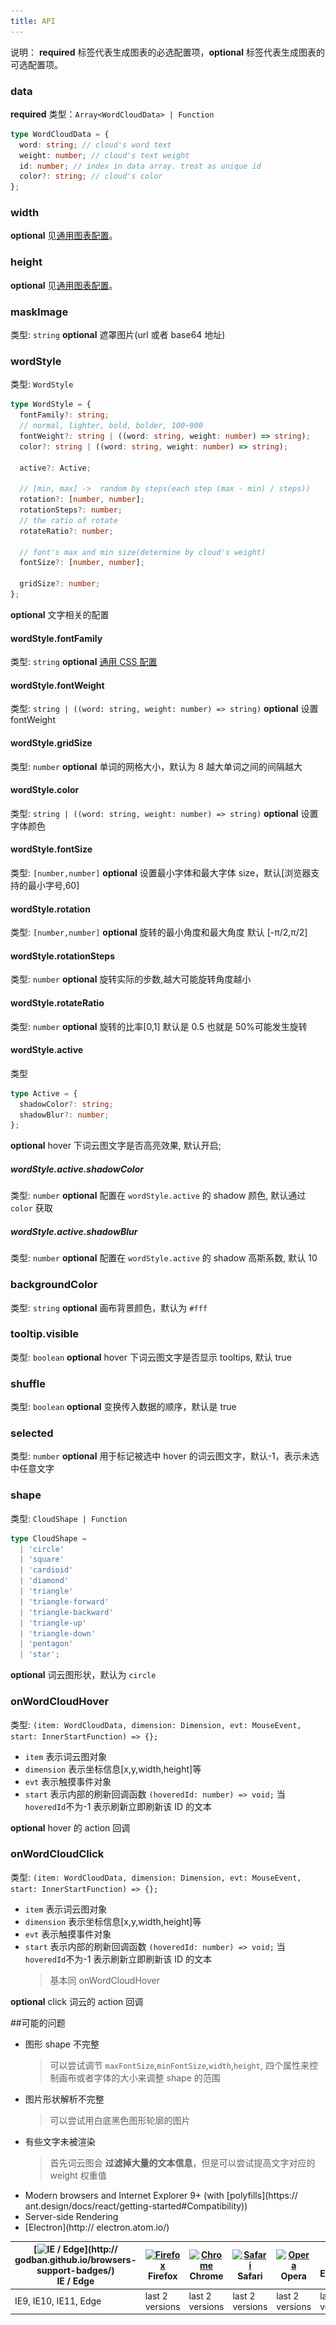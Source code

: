 ```yaml
---
title: API
---
```


说明： **required** 标签代表生成图表的必选配置项，**optional** 标签代表生成图表的可选配置项。

### data

**required**
类型：`Array<WordCloudData> | Function`

```typescript
type WordCloudData = {
  word: string; // cloud's word text
  weight: number; // cloud's text weight
  id: number; // index in data array. treat as unique id
  color?: string; // cloud's color
};
```

### width

**optional** 见[通用图表配置](../../../../zh/docs/manual/general-config#width)。

### height

**optional** 见[通用图表配置](../../../../zh/docs/manual/general-config#height)。

### maskImage

类型: `string`
**optional** 遮罩图片(url 或者 base64 地址)

### wordStyle

类型: `WordStyle`

```typescript
type WordStyle = {
  fontFamily?: string;
  // normal, lighter, bold, bolder, 100~900
  fontWeight?: string | ((word: string, weight: number) => string);
  color?: string | ((word: string, weight: number) => string);

  active?: Active;

  // [min, max] ->  random by steps(each step (max - min) / steps))
  rotation?: [number, number];
  rotationSteps?: number;
  // the ratio of rotate
  rotateRatio?: number;

  // font's max and min size(determine by cloud's weight)
  fontSize?: [number, number];

  gridSize?: number;
};
```

**optional** 文字相关的配置

#### wordStyle.fontFamily

类型: `string`
**optional** [通用 CSS 配置](!https://www.w3schools.com/jsref/prop_style_fontfamily.asp)

#### wordStyle.fontWeight

类型: `string | ((word: string, weight: number) => string)`
**optional** 设置 fontWeight

#### wordStyle.gridSize

类型: `number`
**optional** 单词的网格大小，默认为 8 越大单词之间的间隔越大

#### wordStyle.color

类型: `string | ((word: string, weight: number) => string)`
**optional** 设置字体颜色

#### wordStyle.fontSize

类型: `[number,number]`
**optional** 设置最小字体和最大字体 size，默认[浏览器支持的最小字号,60]

#### wordStyle.rotation

类型: `[number,number]`
**optional** 旋转的最小角度和最大角度 默认 [-π/2,π/2]

#### wordStyle.rotationSteps

类型: `number`
**optional** 旋转实际的步数,越大可能旋转角度越小

#### wordStyle.rotateRatio

类型: `number`
**optional** 旋转的比率[0,1] 默认是 0.5 也就是 50%可能发生旋转

#### wordStyle.active

类型

```typescript
type Active = {
  shadowColor?: string;
  shadowBlur?: number;
};
```

**optional** hover 下词云图文字是否高亮效果, 默认开启;

##### wordStyle.active.shadowColor

类型: `number`
**optional** 配置在 `wordStyle.active` 的 shadow 颜色, 默认通过 `color` 获取

##### wordStyle.active.shadowBlur

类型: `number`
**optional** 配置在 `wordStyle.active` 的 shadow 高斯系数, 默认 10

### backgroundColor

类型: `string`
**optional** 画布背景颜色，默认为 `#fff`

### tooltip.visible

类型: `boolean`
**optional** hover 下词云图文字是否显示 tooltips, 默认 true

### shuffle

类型: `boolean`
**optional** 变换传入数据的顺序，默认是 true

### selected

类型: `number`
**optional** 用于标记被选中 hover 的词云图文字，默认-1，表示未选中任意文字

### shape

类型: `CloudShape | Function`

```typescript
type CloudShape =
  | 'circle'
  | 'square'
  | 'cardioid'
  | 'diamond'
  | 'triangle'
  | 'triangle-forward'
  | 'triangle-backward'
  | 'triangle-up'
  | 'triangle-down'
  | 'pentagon'
  | 'star';
```

**optional** 词云图形状，默认为 `circle`

### onWordCloudHover

类型: `(item: WordCloudData, dimension: Dimension, evt: MouseEvent, start: InnerStartFunction) => {};`

- `item` 表示词云图对象
- `dimension` 表示坐标信息[x,y,width,height]等
- `evt` 表示触摸事件对象
- `start` 表示内部的刷新回调函数 `(hoveredId: number) => void;` 当`hoveredId`不为-1 表示刷新立即刷新该 ID 的文本

**optional** hover 的 action 回调

### onWordCloudClick

类型: `(item: WordCloudData, dimension: Dimension, evt: MouseEvent, start: InnerStartFunction) => {};`

- `item` 表示词云图对象
- `dimension` 表示坐标信息[x,y,width,height]等
- `evt` 表示触摸事件对象
- `start` 表示内部的刷新回调函数 `(hoveredId: number) => void;` 当`hoveredId`不为-1 表示刷新立即刷新该 ID 的文本
  > 基本同 onWordCloudHover

**optional** click 词云的 action 回调

##可能的问题

- 图形 shape 不完整
  > 可以尝试调节 `maxFontSize`,`minFontSize`,`width`,`height`, 四个属性来控制画布或者字体的大小来调整 shape 的范围
- 图片形状解析不完整
  > 可以尝试用白底黑色图形轮廓的图片
- 有些文字未被渲染
  > 首先词云图会 **过滤掉大量的文本信息**，但是可以尝试提高文字对应的 weight 权重值

* Modern browsers and Internet Explorer 9+ (with [polyfills](https:// ant.design/docs/react/getting-started#Compatibility))
* Server-side Rendering
* [Electron](http:// electron.atom.io/)

| [<img src="https://raw.githubusercontent.com/alrra/browser-logos/master/src/edge/edge_48x48.png" alt="IE / Edge" width="24px" height="24px" />](http:// godban.github.io/browsers-support-badges/)</br>IE / Edge | [<img src="https://raw.githubusercontent.com/alrra/browser-logos/master/src/firefox/firefox_48x48.png" alt="Firefox" width="24px" height="24px" />](http://godban.github.io/browsers-support-badges/)</br>Firefox | [<img src="https://raw.githubusercontent.com/alrra/browser-logos/master/src/chrome/chrome_48x48.png" alt="Chrome" width="24px" height="24px" />](http://godban.github.io/browsers-support-badges/)</br>Chrome | [<img src="https://raw.githubusercontent.com/alrra/browser-logos/master/src/safari/safari_48x48.png" alt="Safari" width="24px" height="24px" />](http://godban.github.io/browsers-support-badges/)</br>Safari | [<img src="https://raw.githubusercontent.com/alrra/browser-logos/master/src/opera/opera_48x48.png" alt="Opera" width="24px" height="24px" />](http://godban.github.io/browsers-support-badges/)</br>Opera | [<img src="https://raw.githubusercontent.com/alrra/browser-logos/master/src/electron/electron_48x48.png" alt="Electron" width="24px" height="24px" />](http://godban.github.io/browsers-support-badges/)</br>Electron |
| ---------------------------------------------------------------------------------------------------------------------------------------------------------------------------------------------------------------- | ----------------------------------------------------------------------------------------------------------------------------------------------------------------------------------------------------------------- | ------------------------------------------------------------------------------------------------------------------------------------------------------------------------------------------------------------- | ------------------------------------------------------------------------------------------------------------------------------------------------------------------------------------------------------------- | --------------------------------------------------------------------------------------------------------------------------------------------------------------------------------------------------------- | --------------------------------------------------------------------------------------------------------------------------------------------------------------------------------------------------------------------- |
| IE9, IE10, IE11, Edge                                                                                                                                                                                            | last 2 versions                                                                                                                                                                                                   | last 2 versions                                                                                                                                                                                               | last 2 versions                                                                                                                                                                                               | last 2 versions                                                                                                                                                                                           | last 2 versions                                                                                                                                                                                                       |
